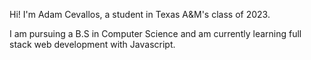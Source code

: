 Hi! I'm Adam Cevallos, a student in Texas A&M's class of 2023.

I am pursuing a B.S in Computer Science and am currently learning full stack web development with Javascript.
